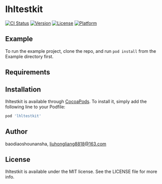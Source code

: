 # lhltestkit

[![CI Status](https://img.shields.io/travis/baodiaoshounansha/lhltestkit.svg?style=flat)](https://travis-ci.org/baodiaoshounansha/lhltestkit)
[![Version](https://img.shields.io/cocoapods/v/lhltestkit.svg?style=flat)](https://cocoapods.org/pods/lhltestkit)
[![License](https://img.shields.io/cocoapods/l/lhltestkit.svg?style=flat)](https://cocoapods.org/pods/lhltestkit)
[![Platform](https://img.shields.io/cocoapods/p/lhltestkit.svg?style=flat)](https://cocoapods.org/pods/lhltestkit)

## Example

To run the example project, clone the repo, and run `pod install` from the Example directory first.

## Requirements

## Installation

lhltestkit is available through [CocoaPods](https://cocoapods.org). To install
it, simply add the following line to your Podfile:

```ruby
pod 'lhltestkit'
```

## Author

baodiaoshounansha, liuhongliang8818@163.com

## License

lhltestkit is available under the MIT license. See the LICENSE file for more info.
